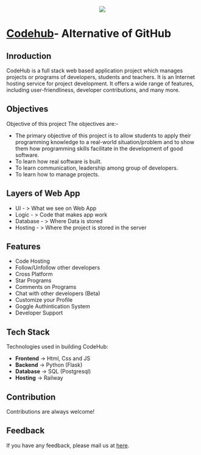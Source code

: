 <p  align="center">
<img src="https://user-images.githubusercontent.com/83089446/204849589-0ab4f315-b630-4de0-9475-04ed851f5af4.png">
</p>

# [Codehub](https://codehub.gq)- Alternative of GitHub

## Inroduction
CodeHub is a full stack web based application project which manages projects or programs of developers, students and teachers. It is an Internet hosting service for project development. It offers a wide range of features, including user-friendliness, developer contributions, and many more.

## Objectives
Objective of this project
The objectives are:-
- The primary objective of this project is to allow students to apply their programming knowledge to a real-world situation/problem and to show them how programming skills facilitate in the development of good software.
- To learn how real software is built.
- To learn communication, leadership among group of developers.
- To learn how to manage projects.

## Layers of Web App
- UI - > What we see on Web App
- Logic - > Code that makes app work
- Database - > Where Data is stored
- Hosting - > Where the project is stored in the server

## Features
- Code Hosting
- Follow/Unfollow other developers
- Cross Platform
- Star Programs
- Comments on Programs
- Chat with other developers (Beta)
- Customize your Profile
- Goggle Authintication System
- Developer Support

## Tech Stack
Technologies used in building CodeHub:

- **Frontend** -> Html, Css and JS
- **Backend** -> Python (Flask)
- **Database** -> SQL (Postgresql)
- **Hosting** -> Railway

## Contribution

Contributions are always welcome!

## Feedback

If you have any feedback, please mail us at [here](kamalkoranga75@gmail.com).

